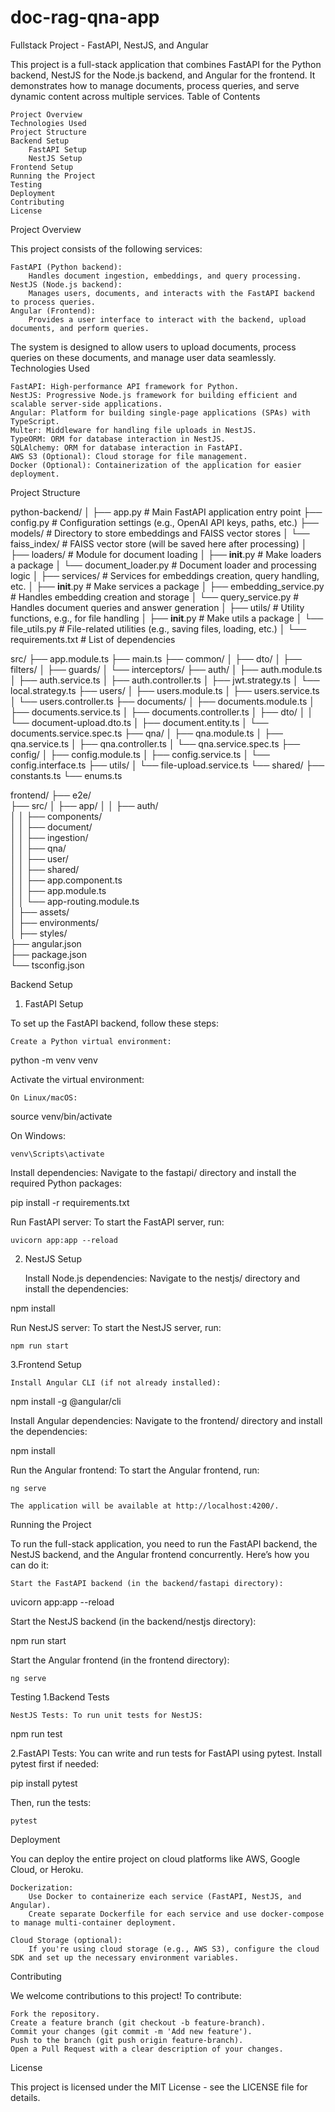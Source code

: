# doc-rag-qna-app
Fullstack Project - FastAPI, NestJS, and Angular

This project is a full-stack application that combines FastAPI for the Python backend, NestJS for the Node.js backend, and Angular for the frontend. It demonstrates how to manage documents, process queries, and serve dynamic content across multiple services.
Table of Contents

    Project Overview
    Technologies Used
    Project Structure
    Backend Setup
        FastAPI Setup
        NestJS Setup
    Frontend Setup
    Running the Project
    Testing
    Deployment
    Contributing
    License

Project Overview

This project consists of the following services:

    FastAPI (Python backend):
        Handles document ingestion, embeddings, and query processing.
    NestJS (Node.js backend):
        Manages users, documents, and interacts with the FastAPI backend to process queries.
    Angular (Frontend):
        Provides a user interface to interact with the backend, upload documents, and perform queries.

The system is designed to allow users to upload documents, process queries on these documents, and manage user data seamlessly.
Technologies Used

    FastAPI: High-performance API framework for Python.
    NestJS: Progressive Node.js framework for building efficient and scalable server-side applications.
    Angular: Platform for building single-page applications (SPAs) with TypeScript.
    Multer: Middleware for handling file uploads in NestJS.
    TypeORM: ORM for database interaction in NestJS.
    SQLAlchemy: ORM for database interaction in FastAPI.
    AWS S3 (Optional): Cloud storage for file management.
    Docker (Optional): Containerization of the application for easier deployment.

Project Structure

python-backend/
│
├── app.py                 # Main FastAPI application entry point
├── config.py              # Configuration settings (e.g., OpenAI API keys, paths, etc.)
├── models/                # Directory to store embeddings and FAISS vector stores
│   └── faiss_index/       # FAISS vector store (will be saved here after processing)
│
├── loaders/               # Module for document loading
│   ├── __init__.py        # Make loaders a package
│   └── document_loader.py # Document loader and processing logic
│
├── services/              # Services for embeddings creation, query handling, etc.
│   ├── __init__.py        # Make services a package
│   ├── embedding_service.py  # Handles embedding creation and storage
│   └── query_service.py      # Handles document queries and answer generation
│
├── utils/                 # Utility functions, e.g., for file handling
│   ├── __init__.py        # Make utils a package
│   └── file_utils.py      # File-related utilities (e.g., saving files, loading, etc.)
│
└── requirements.txt       # List of dependencies


src/
├── app.module.ts
├── main.ts
├── common/
│   ├── dto/
│   ├── filters/
│   ├── guards/
│   └── interceptors/
├── auth/
│   ├── auth.module.ts
│   ├── auth.service.ts
│   ├── auth.controller.ts
│   ├── jwt.strategy.ts
│   └── local.strategy.ts
├── users/
│   ├── users.module.ts
│   ├── users.service.ts
│   └── users.controller.ts
├── documents/
│   ├── documents.module.ts
│   ├── documents.service.ts
│   ├── documents.controller.ts
│   ├── dto/
│   │   └── document-upload.dto.ts
│   ├── document.entity.ts
│   └── documents.service.spec.ts
├── qna/
│   ├── qna.module.ts
│   ├── qna.service.ts
│   ├── qna.controller.ts
│   └── qna.service.spec.ts
├── config/
│   ├── config.module.ts
│   ├── config.service.ts
│   └── config.interface.ts
├── utils/
│   └── file-upload.service.ts
└── shared/
    ├── constants.ts
    └── enums.ts


frontend/
├── e2e/                                    
├── src/
│   ├── app/
│   │   ├── auth/                           
│   │   ├── components/                     
│   │   ├── document/                       
│   │   ├── ingestion/                      
│   │   ├── qna/                            
│   │   ├── user/                           
│   │   ├── shared/                         
│   │   ├── app.component.ts                
│   │   ├── app.module.ts                   
│   │   └── app-routing.module.ts           
│   ├── assets/                             
│   ├── environments/                       
│   ├── styles/                             
├── angular.json                            
├── package.json                            
└── tsconfig.json                           



Backend Setup

1. FastAPI Setup

To set up the FastAPI backend, follow these steps:

    Create a Python virtual environment:

python -m venv venv

Activate the virtual environment:

    On Linux/macOS:

source venv/bin/activate

On Windows:

    venv\Scripts\activate

Install dependencies: Navigate to the fastapi/ directory and install the required Python packages:

pip install -r requirements.txt

Run FastAPI server: To start the FastAPI server, run:

    uvicorn app:app --reload

2. NestJS Setup

    Install Node.js dependencies: Navigate to the nestjs/ directory and install the dependencies:

npm install

Run NestJS server: To start the NestJS server, run:

    npm run start

3.Frontend Setup

    Install Angular CLI (if not already installed):

npm install -g @angular/cli

Install Angular dependencies: Navigate to the frontend/ directory and install the dependencies:

npm install

Run the Angular frontend: To start the Angular frontend, run:

    ng serve

    The application will be available at http://localhost:4200/.

Running the Project

To run the full-stack application, you need to run the FastAPI backend, the NestJS backend, and the Angular frontend concurrently. Here’s how you can do it:

    Start the FastAPI backend (in the backend/fastapi directory):

uvicorn app:app --reload

Start the NestJS backend (in the backend/nestjs directory):

npm run start

Start the Angular frontend (in the frontend directory):

    ng serve

Testing
1.Backend Tests

    NestJS Tests: To run unit tests for NestJS:

npm run test

2.FastAPI Tests: You can write and run tests for FastAPI using pytest. Install pytest first if needed:

pip install pytest

Then, run the tests:

    pytest

Deployment

You can deploy the entire project on cloud platforms like AWS, Google Cloud, or Heroku.

    Dockerization:
        Use Docker to containerize each service (FastAPI, NestJS, and Angular).
        Create separate Dockerfile for each service and use docker-compose to manage multi-container deployment.

    Cloud Storage (optional):
        If you're using cloud storage (e.g., AWS S3), configure the cloud SDK and set up the necessary environment variables.

Contributing

We welcome contributions to this project! To contribute:

    Fork the repository.
    Create a feature branch (git checkout -b feature-branch).
    Commit your changes (git commit -m 'Add new feature').
    Push to the branch (git push origin feature-branch).
    Open a Pull Request with a clear description of your changes.

License

This project is licensed under the MIT License - see the LICENSE file for details.